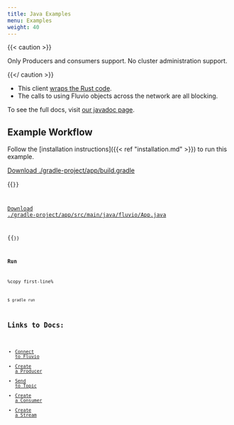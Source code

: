 ```yaml
---
title: Java Examples
menu: Examples
weight: 40
---
```


{{< caution >}}

Only Producers and consumers support. No cluster administration support.

{{</ caution >}}

* This client [wraps the Rust code](https://www.infinyon.com/blog/2021/05/java-client/).
* The calls to using Fluvio objects across the network are all blocking.

To see the full docs, visit [our javadoc page](https://infinyon.github.io/fluvio-client-java/com/infinyon/fluvio/package-summary.html).

## Example Workflow

Follow the [installation instructions]({{< ref "installation.md" >}}) to run this example.

[Download ./gradle-project/app/build.gradle](/java/fluvio-java/app/build.gradle)

{{<code file="code-blocks/java/fluvio-java/app/build.gradle" lang="gradle" copy=true >}}

[Download ./gradle-project/app/src/main/java/fluvio/App.java](/java/fluvio-java/app/src/main/java/fluvio/App.java)

{{<code file="code-blocks/java/fluvio-java/app/src/main/java/fluvio/App.java" lang="java" copy=true >}}

### Run

%copy first-line%
```shell
$ gradle run
```

## Links to Docs:
- [Connect to Fluvio](https://infinyon.github.io/fluvio-client-java/com/infinyon/fluvio/Fluvio.html#connect())
- [Create a Producer](https://infinyon.github.io/fluvio-client-java/com/infinyon/fluvio/Fluvio.html#producer(java.lang.String))
- [Send to Topic](https://infinyon.github.io/fluvio-client-java/com/infinyon/fluvio/TopicProducer.html#send(byte%5B%5D,byte%5B%5D))
- [Create a Consumer](https://infinyon.github.io/fluvio-client-java/com/infinyon/fluvio/Fluvio.html#consumer(java.lang.String,int))
- [Create a Stream](https://infinyon.github.io/fluvio-client-java/com/infinyon/fluvio/PartitionConsumerStream.html)